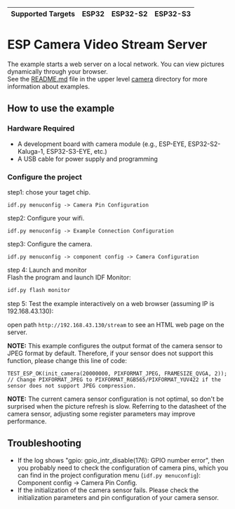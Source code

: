 | Supported Targets | ESP32 | ESP32-S2 | ESP32-S3 |
| ----------------- | ----- | -------- | -------- |

# ESP Camera Video Stream Server

The example starts a web server on a local network. You can view pictures dynamically through your browser.  
See the [README.md](../README.md) file in the upper level [camera](../) directory for more information about examples.  

## How to use the example


### Hardware Required

* A development board with camera module (e.g., ESP-EYE, ESP32-S2-Kaluga-1, ESP32-S3-EYE, etc.)
* A USB cable for power supply and programming

### Configure the project

step1: chose your taget chip.

````
idf.py menuconfig -> Camera Pin Configuration
````

step2: Configure your wifi.

```
idf.py menuconfig -> Example Connection Configuration
```

step3: Configure the camera.  

```
idf.py menuconfig -> component config -> Camera Configuration
```

step 4: Launch and monitor  
Flash the program and launch IDF Monitor:

```bash
idf.py flash monitor
```

step 5: Test the example interactively on a web browser (assuming IP is 192.168.43.130):  

open path `http://192.168.43.130/stream` to see an HTML web page on the server.  

**NOTE:** This example configures the output format of the camera sensor to JPEG format by default. Therefore, if your sensor does not support this function, please change this line of code:  

```
TEST_ESP_OK(init_camera(20000000, PIXFORMAT_JPEG, FRAMESIZE_QVGA, 2)); // Change PIXFORMAT_JPEG to PIXFORMAT_RGB565/PIXFORMAT_YUV422 if the sensor does not support JPEG compression.
```

**NOTE:** The current camera sensor configuration is not optimal, so don't be surprised when the picture refresh is slow. Referring to the datasheet of the camera sensor, adjusting some register parameters may improve performance.  

## Troubleshooting
* If the log shows "gpio: gpio_intr_disable(176): GPIO number error", then you probably need to check the configuration of camera pins, which you can find in the project configuration menu (`idf.py menuconfig`): Component config -> Camera Pin Config.
* If the initialization of the camera sensor fails. Please check the initialization parameters and pin configuration of your camera sensor. 
